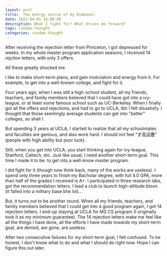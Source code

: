 ```yaml
---
layout: post
title:  The energy source of my Endeavor.
date: 2022-04-01 16:00:00
description: What I fight for? What drives me forward?
tags: random-thought
categories: random-thought
---
```

After receiving the rejection letter from Princeton, I got depressed for weeks. In my whole master program application seasons, I received 14 rejction letters, with only 3 offers. 

All these greatly shocked me. 

I like to make short-term plans, and gain motiviation and energy from it. For example, to get into a well-known college, and fight for it.

Four years ago, when I was still a high-school student, all my friends, teachers, and family members believed that I could have got into a ivy-league, or at least some famous school such as UC-Berkeley. When I finally got all the offers and rejections, and had to go to UCLA, tbh I felt dissatisfy. I thought that those seemingly average students can get into "better" colleges, so shall I. 

But spending 3 years at UCLA, I started to realize that all my schoolmates and faculties are genious, and also work hard. I should not feel "才高运蹇" (people with high ability but poor luck).

Still, when you get into UCLA, you start thinking again for ivy-league, Stanford, Caltech, etc. Just like usual, I need another short-term goal. This time I made it to be: to get into a well-know master program.

I did fight for it (though now think back, many of the works are useless). I spend only three years to finish my Bacholar degree, with full 4.0 GPA, more than half of the grades I received is A+. I participated in three research labs, got the recommendation letters. I lead a club to launch high-altitude bloon (it falled into a military base btw lol)...

But, it turns out to be another round. When all my friends, teachers, and family members believed that I could get into a good program again, I got 14 rejection letters. I end-up staying at UCLA for MS CS program (I originally took it as my minimum guarantee). The 14 rejection letters make me feel like all the things I have done, all the efforts I have made towards my short-term goal, are denied, are gone, are useless.

After two consecutive failures for my short-term goal, I felt confused. To be honest, I don't know what to do and what I should do right now. Hope I can figure this out later.